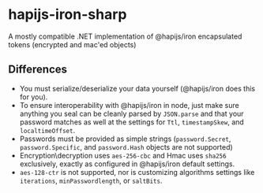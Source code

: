 # hapijs-iron-sharp
A mostly compatible .NET implementation of @hapijs/iron encapsulated tokens (encrypted and mac'ed objects)

## Differences

* You must serialize/deserialize your data yourself (@hapijs/iron does this for you).
* To ensure interoperability with @hapijs/iron in node, just make sure anything you seal can be cleanly parsed by `JSON.parse` and that your password matches as well at the settings for `Ttl`, `timestampSkew`, and `localtimeOffset`.
* Passwords must be provided as simple strings (`password.Secret`, `password.Specific`, and `password.Hash` objects are not supported)
* Encryption\decryption uses `aes-256-cbc` and Hmac uses `sha256` exclusively, exactly as configured in @hapijs/iron default settings. 
* `aes-128-ctr` is not supported, nor is customizing algorithms settings like `iterations`, `minPasswordlength`, or `saltBits`.
